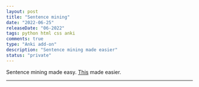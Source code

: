```yaml
---
layout: post
title: "Sentence mining"
date: "2022-06-25"
releaseDate: "06-2022"
tags: python html css anki
comments: true
type: "Anki add-on"
description: "Sentence mining made easier"
status: "private"
---
```


Sentence mining made easy.
<a href="https://www.youtube.com/watch?v=QBcQJESGQvc" target="_blank">This</a> made easier.
<!-- <a href="https://github.com/pbkompasz/youtube2anki" target="_blank">source code</a> -->

---

